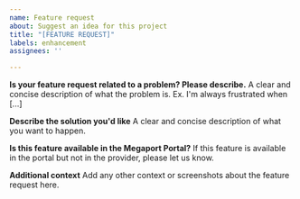 ```yaml
---
name: Feature request
about: Suggest an idea for this project
title: "[FEATURE REQUEST]"
labels: enhancement
assignees: ''

---
```


**Is your feature request related to a problem? Please describe.**
A clear and concise description of what the problem is. Ex. I'm always frustrated when [...]

**Describe the solution you'd like**
A clear and concise description of what you want to happen.

**Is this feature available in the Megaport Portal?**
If this feature is available in the portal but not in the provider, please let us know.

**Additional context**
Add any other context or screenshots about the feature request here.
